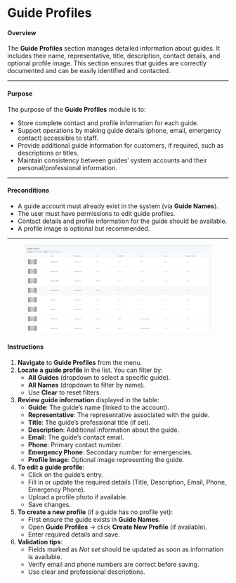 # Guide Profiles

#### **Overview**

The **Guide Profiles** section manages detailed information about guides. It includes their name, representative, title, description, contact details, and optional profile image. This section ensures that guides are correctly documented and can be easily identified and contacted.

***

#### **Purpose**

The purpose of the **Guide Profiles** module is to:

* Store complete contact and profile information for each guide.
* Support operations by making guide details (phone, email, emergency contact) accessible to staff.
* Provide additional guide information for customers, if required, such as descriptions or titles.
* Maintain consistency between guides’ system accounts and their personal/professional information.

***

#### **Preconditions**

* A guide account must already exist in the system (via **Guide Names**).
* The user must have permissions to edit guide profiles.
* Contact details and profile information for the guide should be available.
* A profile image is optional but recommended.

***

<figure><img src="../.gitbook/assets/image (330).png" alt=""><figcaption></figcaption></figure>

#### **Instructions**

1. **Navigate** to **Guide Profiles** from the menu.
2. **Locate a guide profile** in the list. You can filter by:
   * **All Guides** (dropdown to select a specific guide).
   * **All Names** (dropdown to filter by name).
   * Use **Clear** to reset filters.
3. **Review guide information** displayed in the table:
   * **Guide**: The guide’s name (linked to the account).
   * **Representative**: The representative associated with the guide.
   * **Title**: The guide’s professional title (if set).
   * **Description**: Additional information about the guide.
   * **Email**: The guide’s contact email.
   * **Phone**: Primary contact number.
   * **Emergency Phone**: Secondary number for emergencies.
   * **Profile Image**: Optional image representing the guide.
4. **To edit a guide profile**:
   * Click on the guide’s entry.
   * Fill in or update the required details (Title, Description, Email, Phone, Emergency Phone).
   * Upload a profile photo if available.
   * Save changes.
5. **To create a new profile** (if a guide has no profile yet):
   * First ensure the guide exists in **Guide Names**.
   * Open **Guide Profiles** → click **Create New Profile** (if available).
   * Enter required details and save.
6. **Validation tips**:
   * Fields marked as _Not set_ should be updated as soon as information is available.
   * Verify email and phone numbers are correct before saving.
   * Use clear and professional descriptions.

